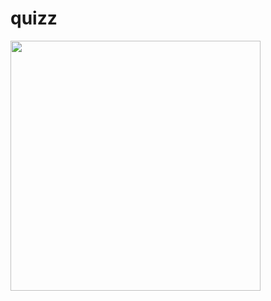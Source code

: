 # quizz
<img src="https://github.com/eya-98/quizz/blob/main/demo%20(1).gif" width="400" height="400" />
